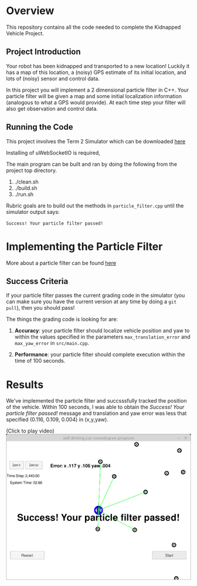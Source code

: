# Overview
This repository contains all the code needed to complete the Kidnapped Vehicle Project.

## Project Introduction
Your robot has been kidnapped and transported to a new location! Luckily it has a map of this location, a (noisy) GPS estimate of its initial location, and lots of (noisy) sensor and control data.

In this project you will implement a 2 dimensional particle filter in C++. Your particle filter will be given a map and some initial localization information (analogous to what a GPS would provide). At each time step your filter will also get observation and control data.

## Running the Code
This project involves the Term 2 Simulator which can be downloaded [here](https://github.com/udacity/self-driving-car-sim/releases)

Installing of uWebSocketIO is required, 

The main program can be built and ran by doing the following from the project top directory.

1. ./clean.sh
2. ./build.sh
3. ./run.sh

Rubric goals are to build out the methods in `particle_filter.cpp` until the simulator output says:

```
Success! Your particle filter passed!
```

# Implementing the Particle Filter

More about a particle filter can be found [here](https://en.wikipedia.org/wiki/Particle_filter)

## Success Criteria
If your particle filter passes the current grading code in the simulator (you can make sure you have the current version at any time by doing a `git pull`), then you should pass!

The things the grading code is looking for are:

1. **Accuracy**: your particle filter should localize vehicle position and yaw to within the values specified in the parameters `max_translation_error` and `max_yaw_error` in `src/main.cpp`.

2. **Performance**: your particle filter should complete execution within the time of 100 seconds.

# Results

We've implemented the particle filter and succsssfully tracked the position of the vehicle. Within 100 seconds, I was able to obtain the *Success! Your particle filter passed!* message and translation and yaw error was less that specified (0.116, 0.109, 0.004) in (x,y,yaw).

(Click to play video)
[![Output](output/final.png)](https://youtu.be/xtlfm_3F0YU "Click to Play Video")
